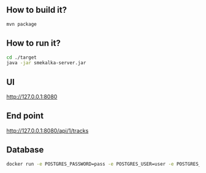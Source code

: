 ## How to build it?
``` bash
mvn package
```

## How to run it?
``` bash
cd ./target
java -jar smekalka-server.jar
```

## UI
http://127.0.0.1:8080

## End point
http://127.0.0.1:8080/api/1/tracks

## Database
``` bash
docker run -e POSTGRES_PASSWORD=pass -e POSTGRES_USER=user -e POSTGRES_DB=tracks -p5432:5432 postgres
```